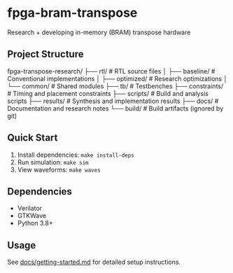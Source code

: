 # fpga-bram-transpose
Research + developing in-memory (BRAM) transpose hardware

## Project Structure
fpga-transpose-research/
├── rtl/                    # RTL source files
│   ├── baseline/          # Conventional implementations
│   ├── optimized/         # Research optimizations
│   └── common/            # Shared modules
├── tb/                    # Testbenches
├── constraints/           # Timing and placement constraints
├── scripts/               # Build and analysis scripts
├── results/               # Synthesis and implementation results
├── docs/                  # Documentation and research notes
└── build/                 # Build artifacts (ignored by git)

## Quick Start
1. Install dependencies: `make install-deps`
2. Run simulation: `make sim`
3. View waveforms: `make waves`

## Dependencies
- Verilator
- GTKWave
- Python 3.8+

## Usage
See [docs/getting-started.md](docs/getting-started.md) for detailed setup instructions.